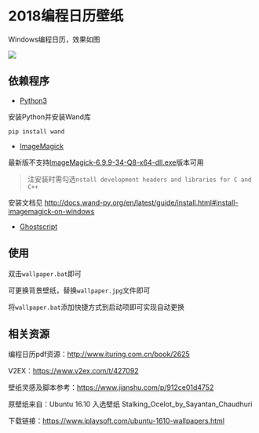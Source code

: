 # 2018编程日历壁纸

Windows编程日历，效果如图

![](./2018_code_calendar_wallpaper.jpg)

## 依赖程序

* [Python3](https://www.python.org)

安装Python并安装Wand库

`pip install wand`

* [ImageMagick](http://www.imagemagick.org)

最新版不支持[ImageMagick-6.9.9-34-Q8-x64-dll.exe](http://www.imagemagick.org/download/binaries/ImageMagick-6.9.9-34-Q8-x64-dll.exe)版本可用

> 注安装时需勾选`nstall development headers and libraries for C and C++`

安装文档见 http://docs.wand-py.org/en/latest/guide/install.html#install-imagemagick-on-windows

* [Ghostscript](https://www.ghostscript.com/)

## 使用

双击`wallpaper.bat`即可

可更换背景壁纸，替换`wallpaper.jpg`文件即可

将`wallpaper.bat`添加快捷方式到启动项即可实现自动更换

## 相关资源

编程日历pdf资源：http://www.ituring.com.cn/book/2625

V2EX：https://www.v2ex.com/t/427092

壁纸灵感及脚本参考：https://www.jianshu.com/p/912ce01d4752

原壁纸来自：Ubuntu 16.10 入选壁纸 Stalking\_Ocelot\_by\_Sayantan\_Chaudhuri

下载链接：https://www.iplaysoft.com/ubuntu-1610-wallpapers.html